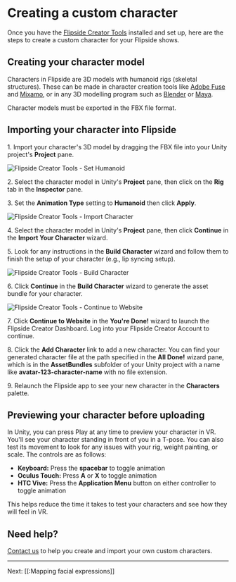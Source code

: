 # Creating a custom character

Once you have the [Flipside Creator Tools](/docs/1.0/creator-tools) installed and set up,
here are the steps to create a custom character for your Flipside shows.

## Creating your character model

Characters in Flipside are 3D models with humanoid rigs (skeletal structures). These can
be made in character creation tools like [Adobe Fuse](http://www.adobe.com/ca/products/fuse.html)
and [Mixamo](https://www.mixamo.com/#/), or in any 3D modelling program such as
[Blender](https://www.blender.org/) or [Maya](https://www.autodesk.ca/en/products/maya/overview).

Character models must be exported in the FBX file format.

## Importing your character into Flipside

1\. Import your character's 3D model by dragging the FBX file into your Unity project's **Project** pane.

![Flipside Creator Tools - Set Humanoid](https://www.flipsidexr.com/files/docs/screenshots/1-set-humanoid.png)

2\. Select the character model in Unity's **Project** pane, then click on the **Rig** tab in the **Inspector** pane.

3\. Set the **Animation Type** setting to **Humanoid** then click **Apply**.

![Flipside Creator Tools - Import Character](https://www.flipsidexr.com/files/docs/screenshots/2-import-character.png)

4\. Select the character model in Unity's **Project** pane, then click **Continue** in the **Import Your Character** wizard.

5\. Look for any instructions in the **Build Character** wizard and follow them to finish the setup of your character (e.g., lip syncing setup).

![Flipside Creator Tools - Build Character](https://www.flipsidexr.com/files/docs/screenshots/3-build-character.png)

6\. Click **Continue** in the **Build Character** wizard to generate the asset bundle for your character.

![Flipside Creator Tools - Continue to Website](https://www.flipsidexr.com/files/docs/screenshots/4-continue-to-website.png)

7\. Click **Continue to Website** in the **You're Done!** wizard to launch the Flipside Creator Dashboard. Log into your Flipside Creator Account to continue.

8\. Click the **Add Character** link to add a new character. You can find your generated character file at the path specified in the **All Done!** wizard pane, which is in the __AssetBundles__ subfolder of your Unity project with a name like __avatar-123-character-name__ with no file extension.

9\. Relaunch the Flipside app to see your new character in the **Characters** palette.

## Previewing your character before uploading

In Unity, you can press Play at any time to preview your character in VR. You'll see your character standing in front of you in a T-pose. You can also test its movement to look for any issues with your rig, weight painting, or scale. The controls are as follows:

* **Keyboard:** Press the **spacebar** to toggle animation
* **Oculus Touch:** Press **A** or **X** to toggle animation
* **HTC Vive:** Press the **Application Menu** button on either controller to toggle animation

This helps reduce the time it takes to test your characters and see how they will feel in VR.

## Need help?

[Contact us](/contact) to help you create and import your own custom characters.

---

Next: [[:Mapping facial expressions]]
